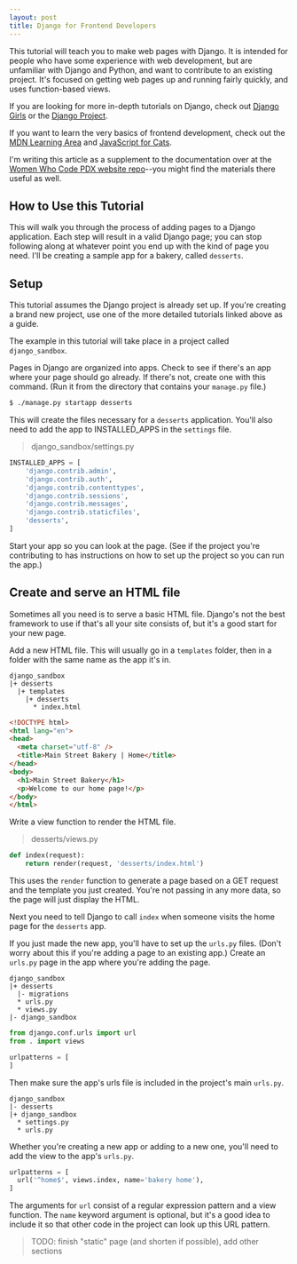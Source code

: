 ```yaml
---
layout: post
title: Django for Frontend Developers
---
```


This tutorial will teach you to make web pages with Django. It is intended for people who have some experience with web development, but are unfamiliar with Django and Python, and want to contribute to an existing project. It's focused on getting web pages up and running fairly quickly, and uses function-based views.

If you are looking for more in-depth tutorials on Django, check out [Django Girls](https://tutorial.djangogirls.org/en/) or the [Django Project](https://docs.djangoproject.com/en/1.11/intro/tutorial01/).

If you want to learn the very basics of frontend development, check out the [MDN Learning Area](https://developer.mozilla.org/en-US/docs/Learn) and [JavaScript for Cats](http://jsforcats.com/).

I'm writing this article as a supplement to the documentation over at the [Women Who Code PDX website repo](https://github.com/wwcodeportland/wwc-website)--you might find the materials there useful as well.

## How to Use this Tutorial

This will walk you through the process of adding pages to a Django application. Each step will result in a valid Django page; you can stop following along at whatever point you end up with the kind of page you need. I'll be creating a sample app for a bakery, called `desserts`.

## Setup

This tutorial assumes the Django project is already set up. If you're creating a brand new project, use one of the more detailed tutorials linked above as a guide.

The example in this tutorial will take place in a project called `django_sandbox`.

Pages in Django are organized into apps. Check to see if there's an app where your page should go already. If there's not, create one with this command. (Run it from the directory that contains your `manage.py` file.)

```sh
$ ./manage.py startapp desserts
```
This will create the files necessary for a `desserts` application. You'll also need to add the app to INSTALLED_APPS in the `settings` file.

> django_sandbox/settings.py

```python
INSTALLED_APPS = [
    'django.contrib.admin',
    'django.contrib.auth',
    'django.contrib.contenttypes',
    'django.contrib.sessions',
    'django.contrib.messages',
    'django.contrib.staticfiles',
    'desserts',
]
```

Start your app so you can look at the page. (See if the project you're contributing to has instructions on how to set up the project so you can run the app.)

## Create and serve an HTML file

Sometimes all you need is to serve a basic HTML file. Django's not the best framework to use if that's all your site consists of, but it's a good start for your new page.

Add a new HTML file. This will usually go in a `templates` folder, then in a folder with the same name as the app it's in.

```
django_sandbox
|+ desserts
  |+ templates
    |+ desserts
      * index.html
```

```html
<!DOCTYPE html>
<html lang="en">
<head>
  <meta charset="utf-8" />
  <title>Main Street Bakery | Home</title>
</head>
<body>
  <h1>Main Street Bakery</h1>
  <p>Welcome to our home page!</p>
</body>
</html>
```

Write a view function to render the HTML file.

> desserts/views.py

```python
def index(request):
    return render(request, 'desserts/index.html')
```

This uses the `render` function to generate a page based on a GET request and the template you just created. You're not passing in any more data, so the page will just display the HTML.

Next you need to tell Django to call `index` when someone visits the home page for the `desserts` app.

If you just made the new app, you'll have to set up the `urls.py` files. (Don't worry about this if you're adding a page to an existing app.) Create an `urls.py` page in the app where you're adding the page.

```
django_sandbox
|+ desserts
  |- migrations
  * urls.py
  * views.py
|- django_sandbox
```

```python
from django.conf.urls import url
from . import views

urlpatterns = [
]
```

Then make sure the app's urls file is included in the project's main `urls.py`.

```
django_sandbox
|- desserts
|+ django_sandbox
  * settings.py
  * urls.py
```

Whether you're creating a new app or adding to a new one, you'll need to add the view to the app's `urls.py`.

```python
urlpatterns = [
  url('^home$', views.index, name='bakery home'),
]
```

The arguments for `url` consist of a regular expression pattern and a view function. The `name` keyword argument is optional, but it's a good idea to include it so that other code in the project can look up this URL pattern.

> TODO: finish "static" page (and shorten if possible), add other sections
